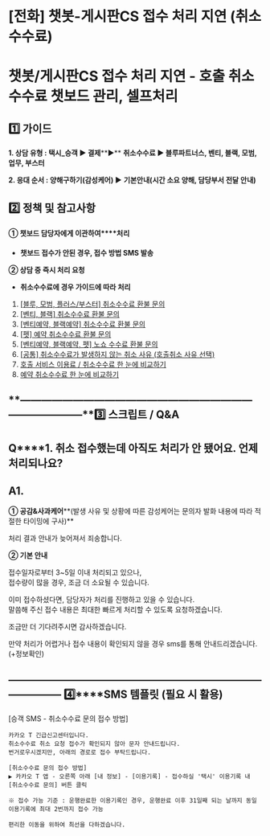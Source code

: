 # [전화] 챗봇-게시판CS 접수 처리 지연 (취소수수료)

**챗봇/게시판CS 접수 처리 지연 - 호출 취소수수료 챗보드 관리, 셀프처리**
=============================================

**1️⃣ 가이드**
-----------

**1. 상담 유형 : 택시\_승객 ▶ 결제****▶** **취소수수료 ▶ **블루파트너스, 벤티, 블랙, 모범, 업무, 부스터****

**2. 응대 순서 : 양해구하기(감성케어) ▶** **기본안내(시간 소요 양해, 담당부서 전달 안내)**

**2️⃣** **정책 및 참고사항**
---------------------

#### **① 챗보드 담당자에게 이관하여****처리**

* **챗보드 접수가 안된 경우, 접수 방법 SMS 발송**

**② 상담 중 즉시 처리 요청**

* **취소수수료에 경우 가이드에 따라 처리**

1. [[블루, 모범, 플러스/부스터] 취소수수료 환불 문의](https://kakaomobilitysupport.zendesk.com/hc/ko/articles/29450453060121)
2. [[벤티, 블랙] 취소수수료 환불 문의](https://kakaomobilitysupport.zendesk.com/hc/ko/articles/29453886723225)
3. [[벤티예약, 블랙예약] 취소수수료 환불 문의](https://kakaomobilitysupport.zendesk.com/hc/ko/articles/29454926990489)
4. [[펫] 예약 취소수수료 환불 문의](https://kakaomobilitysupport.zendesk.com/hc/ko/articles/29460054179865--%ED%8E%AB-%EC%98%88%EC%95%BD-%EC%B7%A8%EC%86%8C%EC%88%98%EC%88%98%EB%A3%8C-%ED%99%98%EB%B6%88-%EB%AC%B8%EC%9D%98)
5. [[벤티예약, 블랙예약, 펫] 노쇼 수수료 환불 문의](https://kakaomobilitysupport.zendesk.com/hc/ko/articles/29461230509465--%EB%B2%A4%ED%8B%B0%EC%98%88%EC%95%BD-%EB%B8%94%EB%9E%99%EC%98%88%EC%95%BD-%ED%8E%AB-%EB%85%B8%EC%87%BC-%EC%B7%A8%EC%86%8C%EC%88%98%EC%88%98%EB%A3%8C-%ED%99%98%EB%B6%88-%EB%AC%B8%EC%9D%98)
6. [[공통] 취소수수료가 발생하지 않는 취소 사유 (호출취소 사유 선택)](https://kakaomobilitysupport.zendesk.com/hc/ko/articles/29468010584729--%EA%B3%B5%ED%86%B5-%EC%B7%A8%EC%86%8C%EC%88%98%EC%88%98%EB%A3%8C%EA%B0%80-%EB%B0%9C%EC%83%9D%ED%95%98%EC%A7%80-%EC%95%8A%EB%8A%94-%EC%B7%A8%EC%86%8C-%EC%82%AC%EC%9C%A0-%ED%98%B8%EC%B6%9C%EC%B7%A8%EC%86%8C-%EC%82%AC%EC%9C%A0-%EC%84%A0%ED%83%9D)
7. [호출 서비스 이용료 / 취소수수료 한 눈에 비교하기](https://kakaomobilitysupport.zendesk.com/hc/ko/articles/29622101073433--%EA%B3%B5%ED%86%B5-%EC%9D%B4%EC%9A%A9%EB%A3%8C-%EC%B7%A8%EC%86%8C%EC%88%98%EC%88%98%EB%A3%8C-%EC%A0%95%EC%B1%85)
8. [예약 취소수수료 한 눈에 비교하기](https://kakaomobilitysupport.zendesk.com/hc/ko/articles/29622198625561--%EB%B2%A4%ED%8B%B0-%EB%B8%94%EB%9E%99-%ED%8E%AB-%EC%98%88%EC%95%BD-%EC%B7%A8%EC%86%8C%EC%88%98%EC%88%98%EB%A3%8C-%EC%A0%95%EC%B1%85)

**―****―****―****―****―****―****―****―****―****―****―****―****―****―****―****―****―****―****―****―****―****―****―****―****―****―****―****―****―****3️⃣ 스크립트 / Q&A**
-------------------------------------------------------------------------------------------------------------------------------------------------------------------

**Q****1. 취소 접수했는데 아직도 처리가 안 됐어요. 언제 처리되나요?**
---------------------------------------------

**A1.**
-------

**① 공감&사과케어****(발생 사유 및 상황에 따른 감성케어는 문의자 발화 내용에 따라 적절한 타이밍에 구사)**

처리 결과 안내가 늦어져서 죄송합니다.

**② 기본 안내**

접수일자로부터 3~5일 이내 처리되고 있으나,   
접수량이 많을 경우, 조금 더 소요될 수 있습니다.

이미 접수하셨다면, 담당자가 처리를 진행하고 있을 수 있습니다.   
말씀해 주신 접수 내용은 최대한 빠르게 처리할 수 있도록 요청하겠습니다.

조금만 더 기다려주시면 감사하겠습니다.

만약 처리가 어렵거나 접수 내용이 확인되지 않을 경우 sms를 통해 안내드리겠습니다. (+정보확인)

**―****―****―****―****―****―****―****―****―****―****―****―****―****―****―****―****―****―****―****―****―****―****―****―****―****―****―****―****―** **4️⃣****SMS 템플릿 (필요 시 활용)**
------------------------------------------------------------------------------------------------------------------------------------------------------------------------------

[승객 SMS - 취소수수료 문의 접수 방법]

```
카카오 T 긴급신고센터입니다.  
취소수수료 취소 요청 접수가 확인되지 않아 문자 안내드립니다.   
번거로우시겠지만, 아래의 경로로 접수 부탁드립니다.  
  
[취소수수료 문의 접수 방법]  
▶ 카카오 T 앱 - 오른쪽 아래 [내 정보] - [이용기록] - 접수하실 '택시' 이용기록 내 [취소수수료 문의] 버튼 클릭  
  
※ 접수 가능 기준 : 운행완료한 이용기록인 경우, 운행완료 이후 31일째 되는 날까지 동일 이용기록에 최대 2번까지 접수 가능  
  
편리한 이동을 위하여 최선을 다하겠습니다.
```